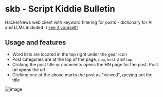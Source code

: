 # skb - Script Kiddie Bulletin
HackerNews web client with keyword filtering for posts - dictionary for AI and LLMs included :) [see it yourself!](https://jaakaappi.github.io/skb/)

## Usage and features

* Word lists are located in the top right under the gear icon
* Post categories are at the top of the page, `new`, `best` and `top`
* Clicking the post title or comments opens the HN page for the post. Post url opens the url
* Clicking one of the above marks the post as "viewed", greying out the title

![image](https://github.com/user-attachments/assets/3d930966-8a8d-4cde-9867-912294cbfdb0)

